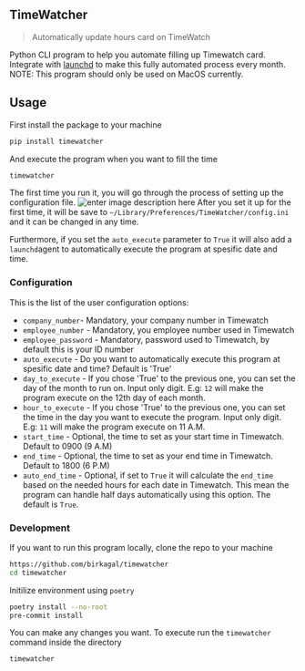 
## TimeWatcher

> Automatically update hours card on TimeWatch

Python CLI program to help you automate filling up Timewatch card.
Integrate with [launchd](https://support.apple.com/en-il/guide/terminal/apdc6c1077b-5d5d-4d35-9c19-60f2397b2369/mac) to make this fully automated process every month.
NOTE: This program should only be used on MacOS currently.

## Usage

First install the package to your machine
```bash
pip install timewatcher
```
And execute the program when you want to fill the time
```bash
timewatcher
```
The first time you run it, you will go through the process of setting up the configuration file.
![enter image description here](https://i.ibb.co/wLdF0Tb/Screenshot-2024-02-11-at-0-51-33.png)
After you set it up for the first time, it will be save to `~/Library/Preferences/TimeWatcher/config.ini` and it can be changed in any time.


Furthermore, if you set the `auto_execute` parameter to `True` it will also add a `launchd`agent to automatically execute the program at spesific date and time.

### Configuration

This is the list of the user configuration options:
- `company_number`- Mandatory, your company number in Timewatch
- `employee_number` - Mandatory, you employee number used in Timewatch
- `employee_password` - Mandatory, password used to Timewatch, by default this is your ID number
- `auto_execute` - Do you want to automatically execute this program at spesific date and time? Default is 'True'
- `day_to_execute` - If you chose 'True' to the previous one, you can set the day of the month to run on. Input only digit. E.g: `12` will make the program execute on the 12th day of each month.
- `hour_to_execute` - If you chose 'True' to the previous one, you can set the time in the day you want to execute the program. Input only digit. E.g: `11` will make the program execute on 11 A.M.
- `start_time` - Optional, the time to set as your start time in Timewatch. Default to 0900 (9 A.M)
- `end_time` - Optional, the time to set as your end time in Timewatch. Default to 1800 (6 P.M)
- `auto_end_time` - Optional, if set to `True` it will calculate the `end_time` based on the needed hours for each date in Timewatch. This mean the program can handle half days automatically using this option. The default is `True`.

### Development

If you want to run this program locally, clone the repo to your machine
```bash
https://github.com/birkagal/timewatcher
cd timewatcher
```
Initilize environment using `poetry`
```bash
poetry install --no-root
pre-commit install
```
You can make any changes you want.
To execute run the `timewatcher` command inside the directory
```bash
timewatcher
```
